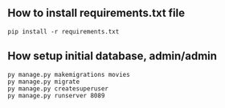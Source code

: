## How to install requirements.txt file

```
pip install -r requirements.txt
```
## How setup initial database, admin/admin
```
py manage.py makemigrations movies
py manage.py migrate
py manage.py createsuperuser
py manage.py runserver 8089

```